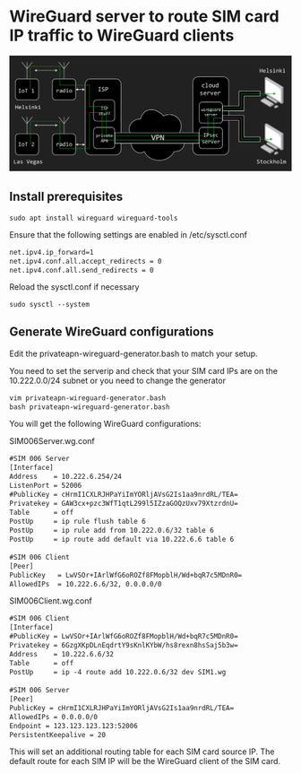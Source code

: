 # WireGuard server to route SIM card IP traffic to WireGuard clients

![](../images/privateapn-poc2.png)

## Install prerequisites

```
sudo apt install wireguard wireguard-tools
```

Ensure that the following settings are enabled in /etc/sysctl.conf
```
net.ipv4.ip_forward=1
net.ipv4.conf.all.accept_redirects = 0
net.ipv4.conf.all.send_redirects = 0
```

Reload the sysctl.conf if necessary
```
sudo sysctl --system
```

## Generate WireGuard configurations

Edit the privateapn-wireguard-generator.bash to match your setup.

You need to set the serverip and check that your SIM card IPs are on the 10.222.0.0/24 subnet or you need to change the generator

```
vim privateapn-wireguard-generator.bash
bash privateapn-wireguard-generator.bash
```

You will get the following WireGuard configurations:

SIM006Server.wg.conf
```
#SIM 006 Server
[Interface]
Address    = 10.222.6.254/24
ListenPort = 52006
#PublicKey = cHrmI1CXLRJHPaYiImYORljAVsG2Is1aa9nrdRL/TEA=
Privatekey = GAW3cx+pzc3WfT1qtL299l5IZzaGOQzUxv79XtzrdnU=
Table      = off
PostUp     = ip rule flush table 6
PostUp     = ip rule add from 10.222.0.6/32 table 6
PostUp     = ip route add default via 10.222.6.6 table 6

#SIM 006 Client
[Peer]
PublicKey   = LwVSOr+IArlWfG6oROZf8FMopblH/Wd+bqR7c5MDnR0=
AllowedIPs  = 10.222.6.6/32, 0.0.0.0/0
```
SIM006Client.wg.conf
```
#SIM 006 Client
[Interface]
#PublicKey = LwVSOr+IArlWfG6oROZf8FMopblH/Wd+bqR7c5MDnR0=
Privatekey = 6GzgXKpDLnEqdrtY9sKnlKYbW/hs8rexn8hsSaj5b3w=
Address    = 10.222.6.6/32
Table      = off
PostUp     = ip -4 route add 10.222.0.6/32 dev SIM1.wg

#SIM 006 Server
[Peer]
PublicKey = cHrmI1CXLRJHPaYiImYORljAVsG2Is1aa9nrdRL/TEA=
AllowedIPs = 0.0.0.0/0
Endpoint = 123.123.123.123:52006
PersistentKeepalive = 20
```

This will set an additional routing table for each SIM card source IP. The default route for each SIM IP will be the WireGuard client of the SIM card.
